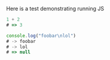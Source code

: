 Here is a test demonstrating running JS

```js
1 + 2
# => 3

console.log("foobar\nlol")
# -> foobar
# -> lol
# => null
```
